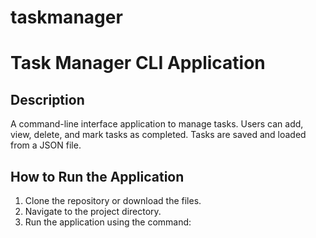 # taskmanager

# Task Manager CLI Application

## Description
A command-line interface application to manage tasks. Users can add, view, delete, and mark tasks as completed. Tasks are saved and loaded from a JSON file.

## How to Run the Application
1. Clone the repository or download the files.
2. Navigate to the project directory.
3. Run the application using the command:
